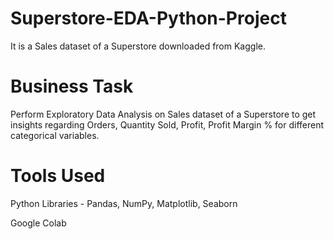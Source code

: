 # Superstore-EDA-Python-Project

It is a Sales dataset of a Superstore downloaded from Kaggle.

# Business Task
Perform Exploratory Data Analysis on Sales dataset of a Superstore to get insights regarding Orders, Quantity Sold, Profit, Profit Margin % for different categorical variables.

# Tools Used
Python Libraries - Pandas, NumPy, Matplotlib, Seaborn

Google Colab
